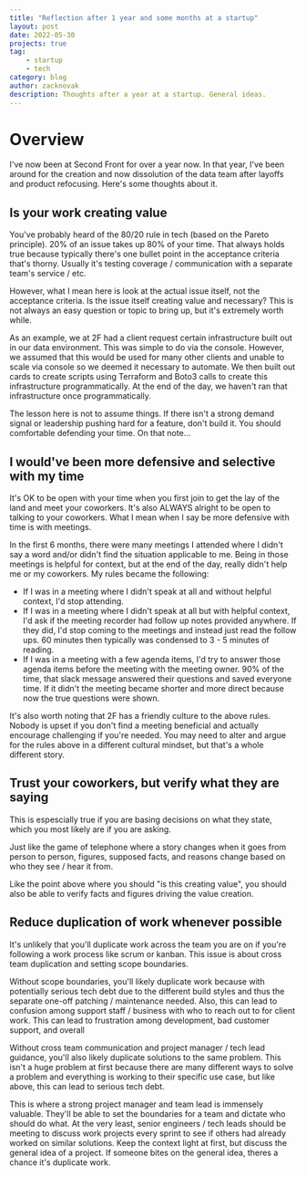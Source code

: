 ```yaml
---
title: "Reflection after 1 year and some months at a startup"
layout: post
date: 2022-05-30
projects: true
tag:
    - startup
    - tech
category: blog
author: zacknovak
description: Thoughts after a year at a startup. General ideas.
---
```


# Overview

I've now been at Second Front for over a year now. In that year, I've been around for the creation and now dissolution of the data team after layoffs and product refocusing. Here's some thoughts about it.

## Is your work creating value

You've probably heard of the 80/20 rule in tech (based on the Pareto principle). 20% of an issue takes up 80% of your time. That always holds true because typically there's one bullet point in the acceptance criteria that's thorny. Usually it's testing coverage / communication with a separate team's service / etc.

However, what I mean here is look at the actual issue itself, not the acceptance criteria. Is the issue itself creating value and necessary? This is not always an easy question or topic to bring up, but it's extremely worth while.

As an example, we at 2F had a client request certain infrastructure built out in our data environment. This was simple to do via the console. However, we assumed that this would be used for many other clients and unable to scale via console so we deemed it necessary to automate. We then built out cards to create scripts using Terraform and Boto3 calls to create this infrastructure programmatically. At the end of the day, we haven't ran that infrastructure once programmatically.

The lesson here is not to assume things. If there isn't a strong demand signal or leadership pushing hard for a feature, don't build it. You should comfortable defending your time. On that note...

## I would've been more defensive and selective with my time

It's OK to be open with your time when you first join to get the lay of the land and meet your coworkers. It's also ALWAYS alright to be open to talking to your coworkers. What I mean when I say be more defensive with time is with meetings.

In the first 6 months, there were many meetings I attended where I didn't say a word and/or didn't find the situation applicable to me. Being in those meetings is helpful for context, but at the end of the day, really didn't help me or my coworkers. My rules became the following:

-   If I was in a meeting where I didn't speak at all and without helpful context, I'd stop attending.
-   If I was in a meeting where I didn't speak at all but with helpful context, I'd ask if the meeting recorder had follow up notes provided anywhere. If they did, I'd stop coming to the meetings and instead just read the follow ups. 60 minutes then typically was condensed to 3 - 5 minutes of reading.
-   If I was in a meeting with a few agenda items, I'd try to answer those agenda items before the meeting with the meeting owner. 90% of the time, that slack message answered their questions and saved everyone time. If it didn't the meeting became shorter and more direct because now the true questions were shown.

It's also worth noting that 2F has a friendly culture to the above rules. Nobody is upset if you don't find a meeting beneficial and actually encourage challenging if you're needed. You may need to alter and argue for the rules above in a different cultural mindset, but that's a whole different story.

## Trust your coworkers, but verify what they are saying

This is espescially true if you are basing decisions on what they state, which you most likely are if you are asking.

Just like the game of telephone where a story changes when it goes from person to person, figures, supposed facts, and reasons change based on who they see / hear it from.

Like the point above where you should "is this creating value", you should also be able to verify facts and figures driving the value creation.

## Reduce duplication of work whenever possible

It's unlikely that you'll duplicate work across the team you are on if you're following a work process like scrum or kanban. This issue is about cross team duplication and setting scope boundaries.

Without scope boundaries, you'll likely duplicate work because with potentially serious tech debt due to the different build styles and thus the separate one-off patching / maintenance needed. Also, this can lead to confusion among support staff / business with who to reach out to for client work. This can lead to frustration among development, bad customer support, and overall

Without cross team communication and project manager / tech lead guidance, you'll also likely duplicate solutions to the same problem. This isn't a huge problem at first because there are many different ways to solve a problem and everything is working to their specific use case, but like above, this can lead to serious tech debt.

This is where a strong project manager and team lead is immensely valuable. They'll be able to set the boundaries for a team and dictate who should do what. At the very least, senior engineers / tech leads should be meeting to discuss work projects every sprint to see if others had already worked on similar solutions. Keep the context light at first, but discuss the general idea of a project. If someone bites on the general idea, theres a chance it's duplicate work.
